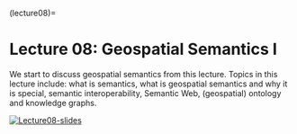 (lecture08)= 
# Lecture 08: Geospatial Semantics I
<!-- TBA -->

We start to discuss geospatial semantics from this lecture. Topics in this lecture include: what is semantics, what is geospatial semantics and why it is special, semantic interoperability, Semantic Web, (geospatial) ontology and knowledge graphs. 

[![Lecture08-slides](/lectures/l08-preface.png)](https://docs.google.com/presentation/d/1ZdKFA0G3hIm9I4BW3DvHjtcK4D6kyIWP5Y-tIELa00E/edit?usp=sharing)